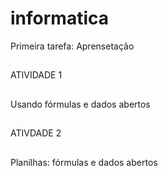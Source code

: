 # informatica
Primeira tarefa: Aprensetação
##
ATIVIDADE 1 
##
Usando fórmulas e dados abertos
##
ATIVDADE 2
##
Planilhas: fórmulas e dados abertos
##

